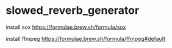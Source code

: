 # slowed_reverb_generator


install sox
https://formulae.brew.sh/formula/sox


install ffmpeg
https://formulae.brew.sh/formula/ffmpeg#default
